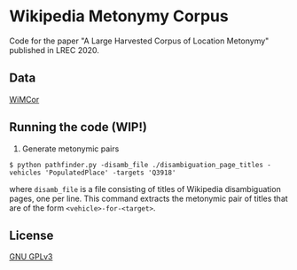 # Wikipedia Metonymy Corpus

Code for the paper "A Large Harvested Corpus of Location Metonymy" published in LREC 2020.

## Data

[WiMCor](https://kevinalexmathews.github.io/software/)

## Running the code (WIP!)

1. Generate metonymic pairs

```$ python pathfinder.py -disamb_file ./disambiguation_page_titles -vehicles 'PopulatedPlace' -targets 'Q3918'```

where `disamb_file` is a file consisting of titles of Wikipedia disambiguation pages, one per line.
This command extracts the metonymic pair of titles that are of the form `<vehicle>-for-<target>`.

## License

[GNU GPLv3](LICENSE)
